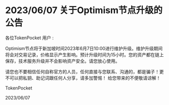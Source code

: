 # 2023/06/07 关于Optimism节点升级的公告

各位TokenPocket 用户 :&#x20;

Optimism节点将于新加坡时间2023年6月7日10:00进行维护升级。维护升级期间将会对交易记录，价格显示产生影响。预计升级时间为15小时。您的资产都在链上保存，技术服务升级并不会影响资产安全。请您放心使用。

请您也不要相信任何自称官方的人员，任何直接与您联系、沟通的，都是骗子！更不可以把私钥、助记词跟任何人分享，请多加警惕！ 给您带来的不便敬请谅解！

TokenPocket&#x20;

2023/06/07
